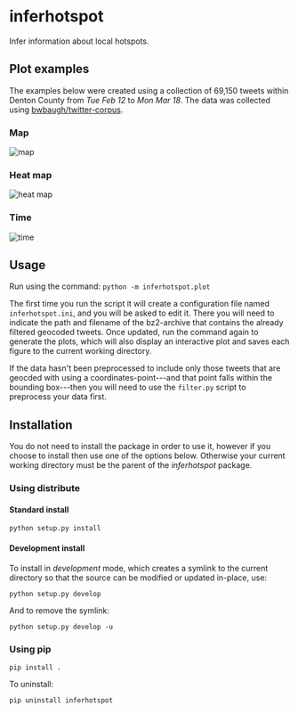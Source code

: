 inferhotspot
============

Infer information about local hotspots.

Plot examples
-------------

The examples below were created using a collection of 69,150 tweets
within Denton County from *Tue Feb 12* to *Mon Mar 18*. The data was
collected using [bwbaugh/twitter-corpus][].

### Map

![map][]

### Heat map

![heat map][]

### Time

![time][]

Usage
-----

Run using the command: `python -m inferhotspot.plot`

The first time you run the script it will create a configuration file
named `inferhotspot.ini`, and you will be asked to edit it. There you
will need to indicate the path and filename of the bz2-archive that
contains the already filtered geocoded tweets. Once updated, run the
command again to generate the plots, which will also display an
interactive plot and saves each figure to the current working directory.

If the data hasn't been preprocessed to include only those tweets that
are geocded with using a coordinates-point---and that point falls within
the bounding box---then you will need to use the `filter.py` script to
preprocess your data first.

Installation
------------

You do not need to install the package in order to use it, however if
you choose to install then use one of the options below. Otherwise your
current working directory must be the parent of the *inferhotspot*
package.

### Using distribute

#### Standard install

`python setup.py install`

#### Development install

To install in *development* mode, which creates a symlink to the current
directory so that the source can be modified or updated in-place, use:

`python setup.py develop`

And to remove the symlink:

`python setup.py develop -u`

### Using pip

`pip install .`

To uninstall:

`pip uninstall inferhotspot`

  [bwbaugh/twitter-corpus]: https://github.com/bwbaugh/twitter-corpus
  [map]: http://s23.postimg.org/9j63tpl7v/map.png
  [heat map]: http://s8.postimg.org/48vg5s1ed/heatmap.png
  [time]: http://s24.postimg.org/sluzx4jhx/time.png
